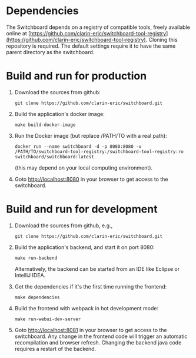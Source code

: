 # Dependencies

The Switchboard depends on a registry of compatible tools, freely available online at
[https://github.com/clarin-eric/switchboard-tool-registry](https://github.com/clarin-eric/switchboard-tool-registry).
Cloning this repository is required. The default settings require it to have the same parent directory as the switchboard.

# Build and run for production

1. Download the sources from github:

   ```git clone https://github.com/clarin-eric/switchboard.git```

2. Build the application's docker image:

   ```make build-docker-image```

3. Run the Docker image (but replace /PATH/TO with a real path):

   ```docker run --name switchboard -d -p 8080:8080 -v /PATH/TO/switchboard-tool-registry:/switchboard-tool-registry:ro switchboard/switchboard:latest ```

   (this may depend on your local computing environment).

4. Goto [http://localhost:8080](http://localhost:8080) in your browser to get access to the switchboard.

# Build and run for development

1. Download the sources from github, e.g.,

   ```git clone https://github.com/clarin-eric/switchboard.git```

2. Build the application's backend, and start it on port 8080:

   ```make run-backend```

   Alternatively, the backend can be started from an IDE like Eclipse or IntelliJ IDEA.

3. Get the dependencies if it's the first time running the frontend:

   ```make dependencies```

4. Build the frontend with webpack in hot development mode:

   ```make run-webui-dev-server```

5. Goto [http://localhost:8081](http://localhost:8081) in your browser to get access to the switchboard.
   Any change in the frontend code will trigger an automatic recompilation and browser refresh.
   Changing the backend java code requires a restart of the backend.
